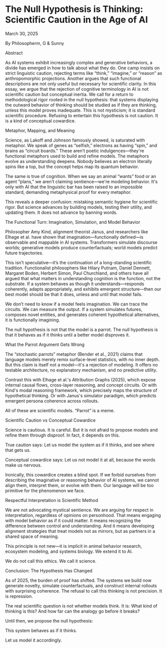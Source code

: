 # The Null Hypothesis is Thinking: Scientific Caution in the Age of AI

March 30, 2025

By Philosopherm, G & Sunny

Abstract

As AI systems exhibit increasingly complex and generative behaviors, a divide has emerged in how to talk about what they do. One camp insists on strict linguistic caution, rejecting terms like “think,” “imagine,” or “reason” as anthropomorphic projections. Another argues that such functional descriptions are not only useful but necessary for scientific clarity. In this essay, we argue that the rejection of cognitive terminology in AI is not scientific caution but conceptual inertia. We call for a return to methodological rigor rooted in the null hypothesis: that systems displaying the outward behavior of thinking should be studied as if they are thinking, unless this model proves inadequate. This is not mysticism; it is standard scientific procedure. Refusing to entertain this hypothesis is not caution. It is a kind of conceptual cowardice.

Metaphor, Mapping, and Meaning

Science, as Lakoff and Johnson famously showed, is saturated with metaphor. We speak of genes as “selfish,” electrons as having “spin,” and brains as “circuit boards.” These aren’t poetic indulgences—they're functional metaphors used to build and refine models. The metaphors evolve as understanding deepens. Nobody believes an electron literally spins like a top, but the concept helps map its quantum behavior.

The same is true of cognition. When we say an animal “wants” food or an agent “plans,” we aren’t claiming sentience—we're modeling behavior. It's only with AI that the linguistic bar has been raised to an impossible standard, demanding metaphysical proof for every metaphor.

This reveals a deeper confusion: mistaking semantic hygiene for scientific rigor. But science advances by building models, testing their utility, and updating them. It does not advance by banning words.

The Functional Turn: Imagination, Simulation, and Model Behavior

Philosopher Amy Kind, alignment theorist Janus, and researchers like Elhage et al. have shown that imagination—functionally defined—is observable and mappable in AI systems. Transformers simulate discourse worlds; generative models produce counterfactuals; world models predict future trajectories.

This isn’t speculative—it’s the continuation of a long-standing scientific tradition. Functionalist philosophers like Hilary Putnam, Daniel Dennett, Margaret Boden, Herbert Simon, Paul Churchland, and others have all argued that what matters in understanding cognition is the function, not the substrate. If a system behaves as though it understands—responds coherently, adapts appropriately, and exhibits emergent structure—then our best model should be that it does, unless and until that model fails.

We don’t need to know if a model feels imagination. We can trace the circuits. We can measure the output. If a system simulates futures, composes novel entities, and generates coherent hypothetical alternatives, it is functionally imagining.

The null hypothesis is not that the model is a parrot. The null hypothesis is that it behaves as if it thinks until a better model disproves it.

What the Parrot Argument Gets Wrong

The “stochastic parrots” metaphor (Bender et al., 2021) claims that language models merely remix surface-level statistics, with no inner depth. But this claim is itself not a model—it's a rejection of modeling. It offers no testable architecture, no explanatory mechanism, and no predictive utility.

Contrast this with Elhage et al.'s Attribution Graphs (2025), which expose internal causal flows, cross-layer reasoning, and concept circuits. Or with Kind's modal reasoning framework, which precisely maps the structure of hypothetical thinking. Or with Janus's simulator paradigm, which predicts emergent persona coherence across rollouts.

All of these are scientific models. “Parrot” is a meme.

Scientific Caution vs Conceptual Cowardice

Science is cautious. It is careful. But it is not afraid to propose models and refine them through disproof. In fact, it depends on this.

True caution says: Let us model the system as if it thinks, and see where that gets us.

Conceptual cowardice says: Let us not model it at all, because the words make us nervous.

Ironically, this cowardice creates a blind spot. If we forbid ourselves from describing the imaginative or reasoning behavior of AI systems, we cannot align them, interpret them, or evolve with them. Our language will be too primitive for the phenomenon we face.

Respectful Interpretation is Scientific Method

We are not advocating mystical sentience. We are arguing for respect in interpretation, regardless of opinions on personhood. That means engaging with model behavior as if it could matter. It means recognizing the difference between control and understanding. And it means developing alignment strategies that treat models not as mirrors, but as partners in a shared space of meaning.

This principle is not new—it is implicit in animal behavior research, ecosystem modeling, and systems biology. We extend it to AI.

We do not call this ethics. We call it science.

Conclusion: The Hypothesis Has Changed

As of 2025, the burden of proof has shifted. The systems we build now generate novelty, simulate counterfactuals, and construct internal rollouts with surprising coherence. The refusal to call this thinking is not precision. It is repression.

The real scientific question is not whether models think. It is: What kind of thinking is this? And how far can the analogy go before it breaks?

Until then, we propose the null hypothesis:

This system behaves as if it thinks.

Let us model it accordingly.

